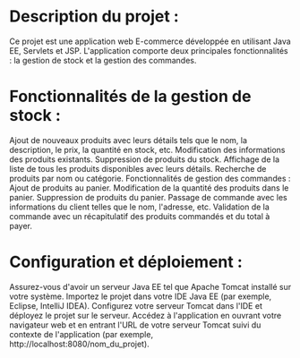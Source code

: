 # Description du projet :
Ce projet est une application web E-commerce développée en utilisant Java EE, Servlets et JSP. L'application comporte deux principales fonctionnalités : la gestion de stock et la gestion des commandes.

# Fonctionnalités de la gestion de stock :
Ajout de nouveaux produits avec leurs détails tels que le nom, la description, le prix, la quantité en stock, etc.
Modification des informations des produits existants.
Suppression de produits du stock.
Affichage de la liste de tous les produits disponibles avec leurs détails.
Recherche de produits par nom ou catégorie.
Fonctionnalités de gestion des commandes :
Ajout de produits au panier.
Modification de la quantité des produits dans le panier.
Suppression de produits du panier.
Passage de commande avec les informations du client telles que le nom, l'adresse, etc.
Validation de la commande avec un récapitulatif des produits commandés et du total à payer.
# Configuration et déploiement :
Assurez-vous d'avoir un serveur Java EE tel que Apache Tomcat installé sur votre système.
Importez le projet dans votre IDE Java EE (par exemple, Eclipse, IntelliJ IDEA).
Configurez votre serveur Tomcat dans l'IDE et déployez le projet sur le serveur.
Accédez à l'application en ouvrant votre navigateur web et en entrant l'URL de votre serveur Tomcat suivi du contexte de l'application (par exemple, http://localhost:8080/nom_du_projet).
